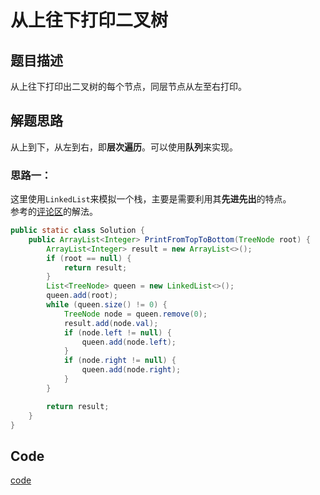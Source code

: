 # 从上往下打印二叉树

## 题目描述
从上往下打印出二叉树的每个节点，同层节点从左至右打印。
## 解题思路
从上到下，从左到右，即**层次遍历**。可以使用**队列**来实现。
### 思路一：
这里使用`LinkedList`来模拟一个栈，主要是需要利用其**先进先出**的特点。<br/>
参考的[评论区](https://www.nowcoder.com/questionTerminal/7fe2212963db4790b57431d9ed259701?f=discussion)的解法。
```java
public static class Solution {
    public ArrayList<Integer> PrintFromTopToBottom(TreeNode root) {
        ArrayList<Integer> result = new ArrayList<>();
        if (root == null) {
            return result;
        }
        List<TreeNode> queen = new LinkedList<>();
        queen.add(root);
        while (queen.size() != 0) {
            TreeNode node = queen.remove(0);
            result.add(node.val);
            if (node.left != null) {
                queen.add(node.left);
            }
            if (node.right != null) {
                queen.add(node.right);
            }
        }

        return result;
    }
}
```

## Code
[code](../code/Test22.java)<br/>

